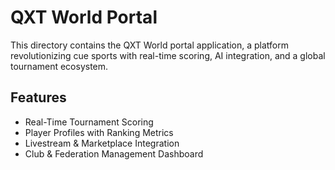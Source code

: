 # QXT World Portal

This directory contains the QXT World portal application, a platform revolutionizing cue sports with real-time scoring, AI integration, and a global tournament ecosystem.

## Features
- Real-Time Tournament Scoring
- Player Profiles with Ranking Metrics
- Livestream & Marketplace Integration
- Club & Federation Management Dashboard